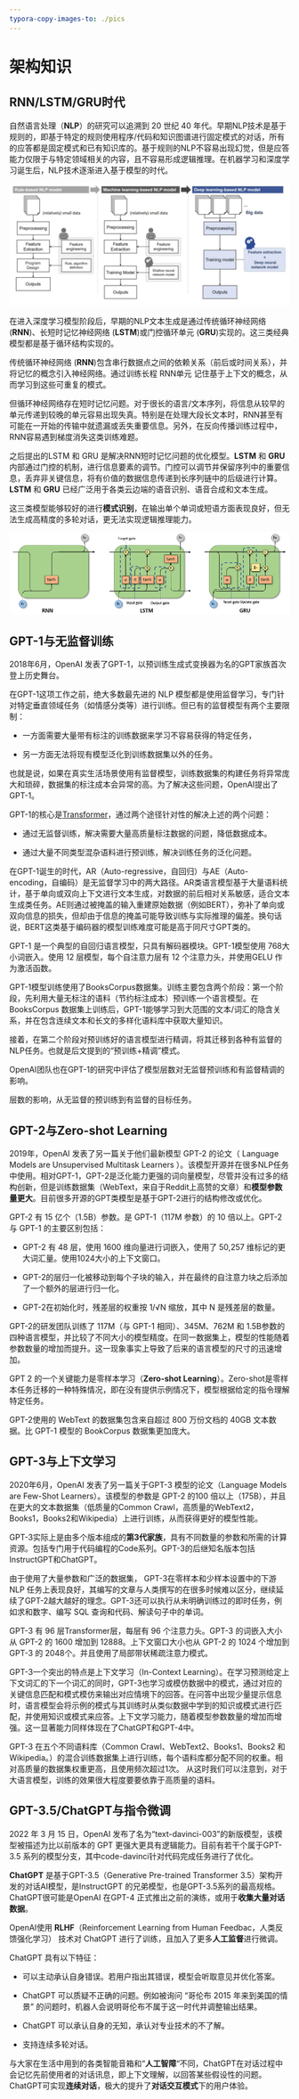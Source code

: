 ```yaml
---
typora-copy-images-to: ./pics
---
```



# 架构知识

## RNN/LSTM/GRU时代

自然语言处理（**NLP**）的研究可以追溯到 20 世纪 40 年代。早期NLP技术是基于规则的，即基于特定的规则使用程序/代码和知识图谱进行固定模式的对话，所有的应答都是固定模式和已有知识库的。基于规则的NLP不容易出现幻觉，但是应答能力仅限于与特定领域相关的内容，且不容易形成逻辑推理。在机器学习和深度学习诞生后，NLP技术逐渐进入基于模型的时代。

![基于规则的NLP V.S. 基于机器学习的NLP V.S. 基于深度学习的NLP](./pics/NLP.jpeg)

在进入深度学习模型阶段后，早期的NLP文本生成是通过传统循环神经网络 (**RNN**)、长短时记忆神经网络 (**LSTM**)或门控循环单元 (**GRU**)实现的。这三类经典模型都是基于循环结构实现的。

传统循环神经网络 (**RNN**)包含串行数据点之间的依赖关系（前后或时间关系），并将记忆的概念引入神经网络。通过训练长程 RNN单元 记住基于上下文的概念，从而学习到这些可重复的模式。

但循环神经网络存在短时记忆问题。对于很长的语言/文本序列，将信息从较早的单元传递到较晚的单元容易出现失真。特别是在处理大段长文本时，RNN甚至有可能在一开始的传输中就遗漏或丢失重要信息。另外，在反向传播训练过程中，RNN容易遇到梯度消失这类训练难题。

之后提出的LSTM 和 GRU 是解决RNN短时记忆问题的优化模型。**LSTM** 和 **GRU**内部通过门控的机制，进行信息要素的调节。门控可以调节并保留序列中的重要信息，丢弃非关键信息，将有价值的数据信息传递到长序列链中的后级进行计算。**LSTM** 和 **GRU** 已经广泛用于各类云边端的语音识别、语音合成和文本生成。

这三类模型能够较好的进行**模式识别**，在输出单个单词或短语方面表现良好，但无法生成高精度的多轮对话，更无法实现逻辑推理能力。

![RNN-LSTM-GRU](./pics/RNN-LSTM-GRU.png)

## GPT-1与无监督训练

2018年6月，OpenAI 发表了GPT-1，以预训练生成式变换器为名的GPT家族首次登上历史舞台。

在GPT-1这项工作之前，绝大多数最先进的 NLP 模型都是使用监督学习，专门针对特定垂直领域任务（如情感分类等）进行训练。但已有的监督模型有两个主要限制：

* 一方面需要大量带有标注的训练数据来学习不容易获得的特定任务，

* 另一方面无法将现有模型泛化到训练数据集以外的任务。

也就是说，如果在真实生活场景使用有监督模型，训练数据集的构建任务将异常庞大和琐碎，数据集的标注成本会异常的高。为了解决这些问题，OpenAI提出了GPT-1。

GPT-1的核心是[Transformer](/docs/gpt/transformer.md)，通过两个途径针对性的解决上述的两个问题：

* 通过无监督训练，解决需要大量高质量标注数据的问题，降低数据成本。

* 通过大量不同类型混杂语料进行预训练，解决训练任务的泛化问题。



在GPT-1诞生的时代，AR（Auto-regressive，自回归）与AE（Auto-encoding，自编码）是无监督学习中的两大路径。AR类语言模型基于大量语料统计，基于单向或双向上下文进行文本生成，对数据的前后相对关系敏感，适合文本生成类任务。AE则通过被掩盖的输入重建原始数据（例如BERT），弥补了单向或双向信息的损失，但却由于信息的掩盖可能导致训练与实际推理的偏差。换句话说，BERT这类基于编码器的模型训练难度可能是高于同尺寸GPT类的。

GPT-1 是一个典型的自回归语言模型，只具有解码器模块。GPT-1模型使用 768大小词嵌入。使用 12 层模型，每个自注意力层有 12 个注意力头，并使用GELU 作为激活函数。

GPT-1模型训练使用了BooksCorpus数据集。训练主要包含两个阶段：第一个阶段，先利用大量无标注的语料（节约标注成本）预训练一个语言模型。在BooksCorpus 数据集上训练后，GPT-1能够学习到大范围的文本/词汇的隐含关系，并在包含连续文本和长文的多样化语料库中获取大量知识。

接着，在第二个阶段对预训练好的语言模型进行精调，将其迁移到各种有监督的NLP任务。也就是后文提到的“预训练+精调”模式。

OpenAI团队也在GPT-1的研究中评估了模型层数对无监督预训练和有监督精调的影响。

层数的影响，从无监督的预训练到有监督的目标任务。



## GPT-2与Zero-shot Learning

2019年，OpenAI 发表了另一篇关于他们最新模型 GPT-2 的论文（ Language Models are Unsupervised Multitask Learners ）。该模型开源并在很多NLP任务中使用。相对GPT-1，GPT-2是泛化能力更强的词向量模型，尽管并没有过多的结构创新，但是训练数据集（WebText，来自于Reddit上高赞的文章）和**模型参数量更大**。目前很多开源的GPT类模型是基于GPT-2进行的结构修改或优化。

GPT-2 有 15 亿个（1.5B）参数。是 GPT-1（117M 参数）的 10 倍以上。GPT-2与 GPT-1 的主要区别包括：

* GPT-2 有 48 层，使用 1600 维向量进行词嵌入，使用了 50,257 维标记的更大词汇量。使用1024大小的上下文窗口。

* GPT-2的层归一化被移动到每个子块的输入，并在最终的自注意力块之后添加了一个额外的层进行归一化。

* GPT-2在初始化时，残差层的权重按 1/√N 缩放，其中 N 是残差层的数量。

GPT-2的研发团队训练了 117M（与 GPT-1 相同）、345M、762M 和 1.5B参数的四种语言模型，并比较了不同大小的模型精度。在同一数据集上，模型的性能随着参数数量的增加而提升。这一现象事实上导致了后来的语言模型的尺寸的迅速增加。

GPT 2 的一个关键能力是零样本学习（**Zero-shot Learning**）。Zero-shot是零样本任务迁移的一种特殊情况，即在没有提供示例情况下，模型根据给定的指令理解特定任务。

GPT-2使用的 WebText 的数据集包含来自超过 800 万份文档的 40GB 文本数据。比 GPT-1 模型的 BookCorpus 数据集更加庞大。

## GPT-3与上下文学习

2020年6月，OpenAI 发表了另一篇关于GPT-3 模型的论文（Language Models are Few-Shot Learners）。该模型的参数是 GPT-2 的100 倍以上（175B），并且在更大的文本数据集（低质量的Common Crawl，高质量的WebText2，Books1，Books2和Wikipedia）上进行训练，从而获得更好的模型性能。

GPT-3实际上是由多个版本组成的**第3代家族**，具有不同数量的参数和所需的计算资源。包括专门用于代码编程的Code系列。GPT-3的后继知名版本包括InstructGPT和ChatGPT。

由于使用了大量参数和广泛的数据集， GPT-3在零样本和少样本设置中的下游 NLP 任务上表现良好，其编写的文章与人类撰写的在很多时候难以区分，继续延续了GPT-2越大越好的理念。GPT-3还可以执行从未明确训练过的即时任务，例如求和数字、编写 SQL 查询和代码、解读句子中的单词。

GPT-3 有 96 层Transformer层，每层有 96 个注意力头。GPT-3 的词嵌入大小从 GPT-2 的 1600 增加到 12888。上下文窗口大小也从 GPT-2 的 1024 个增加到 GPT-3 的 2048个。并且使用了局部带状稀疏注意力模式。

GPT-3一个突出的特点是上下文学习（In-Context Learning）。在学习预测给定上下文词汇的下一个词汇的同时，GPT-3也学习或模仿数据中的模式，通过对应的关键信息匹配和模式模仿来输出对应情境下的回答。在问答中出现少量提示信息时，语言模型会将示例的模式与其训练时从类似数据中学到的知识或模式进行匹配，并使用知识或模式来应答。上下文学习能力，随着模型参数数量的增加而增强。这一显著能力同样体现在了ChatGPT和GPT-4中。

GPT-3 在五个不同语料库（Common Crawl、WebText2、Books1、Books2 和 Wikipedia。）的混合训练数据集上进行训练，每个语料库都分配不同的权重。相对高质量的数据集权重更高，且使用频次超过1次。 从这时我们可以注意到，对于大语言模型，训练的效果很大程度要要依靠于高质量的语料。

## GPT-3.5/ChatGPT与指令微调

2022 年 3 月 15 日，OpenAI 发布了名为“text-davinci-003”的新版模型，该模型被描述为比以前版本的 GPT 更强大更具有逻辑能力。目前有若干个属于GPT-3.5 系列的模型分支，其中code-davinci针对代码完成任务进行了优化。

**ChatGPT** 是基于GPT-3.5（Generative Pre-trained Transformer 3.5）架构开发的对话AI模型，是InstructGPT 的兄弟模型，也是GPT-3.5系列的最高规格。ChatGPT很可能是OpenAI 在GPT-4 正式推出之前的演练，或用于**收集大量对话数据**。

OpenAI使用 **RLHF**（Reinforcement Learning from Human Feedbac，人类反馈强化学习） 技术对 ChatGPT 进行了训练，且加入了更多**人工监督**进行微调。

ChatGPT 具有以下特征：

* 可以主动承认自身错误。若用户指出其错误，模型会听取意见并优化答案。

* ChatGPT 可以质疑不正确的问题。例如被询问 “哥伦布 2015 年来到美国的情景” 的问题时，机器人会说明哥伦布不属于这一时代并调整输出结果。

* ChatGPT 可以承认自身的无知，承认对专业技术的不了解。

* 支持连续多轮对话。

与大家在生活中用到的各类智能音箱和“**人工智障**“不同，ChatGPT在对话过程中会记忆先前使用者的对话讯息，即上下文理解，以回答某些假设性的问题。ChatGPT可实现**连续对话**，极大的提升了**对话交互模式**下的用户体验。
